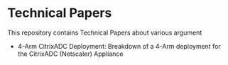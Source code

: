 # Technical Papers

This repository contains Technical Papers about various argument

- 4-Arm CitrixADC Deployment: Breakdown of a 4-Arm deployment for the CitrixADC (Netscaler) Appliance
